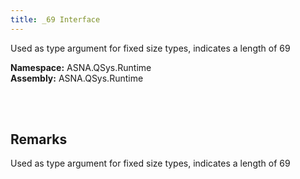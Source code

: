 ```yaml
---
title: _69 Interface
---
```


Used as type argument for fixed size types, indicates a length of 69

**Namespace:** ASNA.QSys.Runtime <br/>
**Assembly:** ASNA.QSys.Runtime

<br>
<br>

## Remarks

Used as type argument for fixed size types, indicates a length of 69

[//]: # ($$TODO: Complete the Remarks section.)

<br>
<br>

